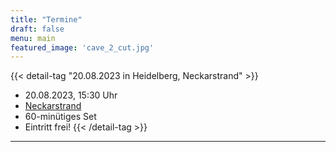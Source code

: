 ```yaml
---
title: "Termine"
draft: false
menu: main
featured_image: 'cave_2_cut.jpg'
---
```


{{< detail-tag "20.08.2023 in Heidelberg, Neckarstrand" >}}
* 20.08.2023, 15:30 Uhr 
* [Neckarstrand](https://neckarorte-heidelberg.de/event/samuel-am-neckarstrand-sonntag-1530/) 
* 60-minütiges Set 
* Eintritt frei!
{{< /detail-tag >}}
***
